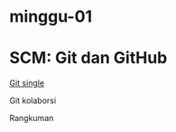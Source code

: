 # minggu-01
# SCM: Git dan GitHub

[Git single](https://github.com/T41K41/tekn-cloud/blob/0b1907b2ae0e8769b6c7df1fa9878a02bf362757/minggu-01/git-single.md)

Git kolaborsi

Rangkuman
